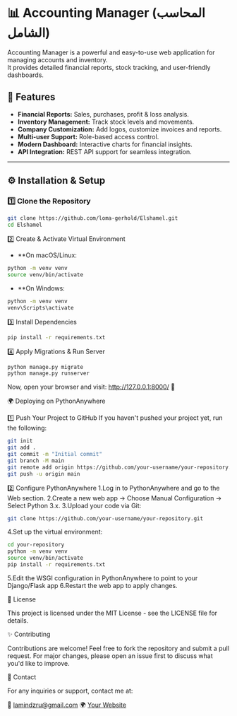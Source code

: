 # 📊 Accounting Manager (المحاسب الشامل)

Accounting Manager is a powerful and easy-to-use web application for managing accounts and inventory.  
It provides detailed financial reports, stock tracking, and user-friendly dashboards.  

## 🚀 Features
- **Financial Reports:** Sales, purchases, profit & loss analysis.
- **Inventory Management:** Track stock levels and movements.
- **Company Customization:** Add logos, customize invoices and reports.
- **Multi-user Support:** Role-based access control.
- **Modern Dashboard:** Interactive charts for financial insights.
- **API Integration:** REST API support for seamless integration.

---

## ⚙️ Installation & Setup

### 1️⃣ Clone the Repository

```bash
git clone https://github.com/loma-gerhold/Elshamel.git
cd Elshamel
```
2️⃣ Create & Activate Virtual Environment

- **On macOS/Linux:
```bash
python -m venv venv
source venv/bin/activate
```
- **On Windows:
```bash
python -m venv venv
venv\Scripts\activate
```
3️⃣ Install Dependencies

```bash
pip install -r requirements.txt
```
4️⃣ Apply Migrations & Run Server

```bash
python manage.py migrate
python manage.py runserver
```
Now, open your browser and visit: http://127.0.0.1:8000/ 🎉

🌍 Deploying on PythonAnywhere

1️⃣ Push Your Project to GitHub
If you haven't pushed your project yet, run the following:
```bash
git init
git add .
git commit -m "Initial commit"
git branch -M main
git remote add origin https://github.com/your-username/your-repository.git
git push -u origin main
```
2️⃣ Configure PythonAnywhere
1.Log in to PythonAnywhere and go to the Web section.
2.Create a new web app → Choose Manual Configuration → Select Python 3.x.
3.Upload your code via Git:
```bash
git clone https://github.com/your-username/your-repository.git
```
4.Set up the virtual environment:
```bash
cd your-repository
python -m venv venv
source venv/bin/activate
pip install -r requirements.txt
```
5.Edit the WSGI configuration in PythonAnywhere to point to your Django/Flask app
6.Restart the web app to apply changes.

📜 License

This project is licensed under the MIT License - see the LICENSE file for details.

✨ Contributing

Contributions are welcome! Feel free to fork the repository and submit a pull request.
For major changes, please open an issue first to discuss what you'd like to improve.

📩 Contact

For any inquiries or support, contact me at:

📧 lamindzru@gmail.com
🌍 [Your Website](https://files.dz-gsmdz.site/)








